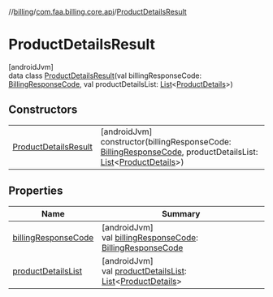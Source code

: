 //[billing](../../../index.md)/[com.faa.billing.core.api](../index.md)/[ProductDetailsResult](index.md)

# ProductDetailsResult

[androidJvm]\
data class [ProductDetailsResult](index.md)(val billingResponseCode: [BillingResponseCode](../-billing-response-code/index.md), val productDetailsList: [List](https://kotlinlang.org/api/latest/jvm/stdlib/kotlin.collections/-list/index.html)&lt;[ProductDetails](../-product-details/index.md)&gt;)

## Constructors

| | |
|---|---|
| [ProductDetailsResult](-product-details-result.md) | [androidJvm]<br>constructor(billingResponseCode: [BillingResponseCode](../-billing-response-code/index.md), productDetailsList: [List](https://kotlinlang.org/api/latest/jvm/stdlib/kotlin.collections/-list/index.html)&lt;[ProductDetails](../-product-details/index.md)&gt;) |

## Properties

| Name | Summary |
|---|---|
| [billingResponseCode](billing-response-code.md) | [androidJvm]<br>val [billingResponseCode](billing-response-code.md): [BillingResponseCode](../-billing-response-code/index.md) |
| [productDetailsList](product-details-list.md) | [androidJvm]<br>val [productDetailsList](product-details-list.md): [List](https://kotlinlang.org/api/latest/jvm/stdlib/kotlin.collections/-list/index.html)&lt;[ProductDetails](../-product-details/index.md)&gt; |
